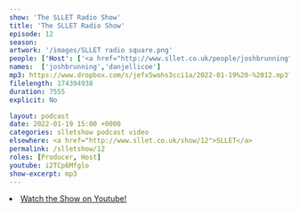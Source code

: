 ```yaml
---
show: 'The SLLET Radio Show'
title: 'The SLLET Radio Show'
episode: 12
season: 
artwork: '/images/SLLET radio square.png'
people: ['Host': ['<a href="http://www.sllet.co.uk/people/joshbrunning">Josh Brunning</a>', '<a href="http://www.sllet.co.uk/people/danjellicoe">Dan Jellicoe</a>']]
names:  ['joshbrunning','danjellicoe']
mp3: https://www.dropbox.com/s/jefx5wohs3cci1a/2022-01-19%20-%2012.mp3?raw=1
filelength: 174394938
duration: 7555
explicit: No

layout: podcast
date: 2022-01-19 15:00 +0000
categories: slletshow podcast video
elsewhere: <a href="http://www.sllet.co.uk/show/12">SLLET</a>
permalink: /slletshow/12
roles: [Producer, Host]
youtube: i2TCp6Mfglo
show-excerpt: mp3
---
```


<li><a href="https://youtu.be/i2TCp6Mfglo">Watch the Show on Youtube!</a></li>
